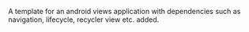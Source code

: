 A template for an android views application with dependencies such as navigation, lifecycle, recycler view etc. added.
